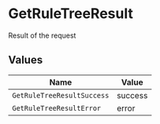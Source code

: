 # GetRuleTreeResult

Result of the request


## Values

| Name                       | Value                      |
| -------------------------- | -------------------------- |
| `GetRuleTreeResultSuccess` | success                    |
| `GetRuleTreeResultError`   | error                      |